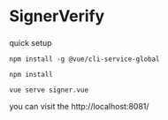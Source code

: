 # SignerVerify


###
quick setup
```
npm install -g @vue/cli-service-global

npm install

vue serve signer.vue
```
you can visit the http://localhost:8081/